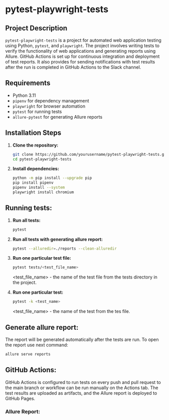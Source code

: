 # pytest-playwright-tests

## Project Description

`pytest-playwright-tests` is a project for automated web application testing using Python, `pytest`, and `playwright`. 
The project involves writing tests to verify the functionality of web applications and generating reports using Allure.
GitHub Actions is set up for continuous integration and deployment of test reports.
It also provides for sending notifications with test results after the run is completed in GitHub Actions to the Slack channel. 

## Requirements

- Python 3.11
- `pipenv` for dependency management
- `playwright` for browser automation
- `pytest` for running tests
- `allure-pytest` for generating Allure reports

## Installation Steps

1. **Clone the repository:**
   ```bash
   git clone https://github.com/yourusername/pytest-playwright-tests.git
   cd pytest-playwright-tests
   ```
2. **Install dependencies:**
   ```bash
   python -m pip install --upgrade pip
   pip install pipenv
   pipenv install --system
   playwright install chromium
   ```
   
## Running tests:

1. **Run all tests:**
   ```bash
   pytest
   ```
2. **Run all tests with generating allure report:**
   ```bash
   pytest --alluredir=./reports --clean-alluredir
   ```
3. **Run one particular test file:**
   ```bash
   pytest tests/<test_file_name>
   ```
   <test_file_name> - the name of the test file from the tests directory in the project.

4. **Run one particular test:**
   ```bash
   pytest -k <test_name>
   ```
   <test_file_name> - the name of the test from the tes file.

## Generate allure report:

The report will be generated automatically after the tests are run.
To open the report use next command:
   ```bash
   allure serve reports
   ```

## GitHub Actions:

GitHub Actions is configured to run tests on every push and pull request to the main branch or workflow can be run manually on the Actions tab. The test results are uploaded as artifacts, and the Allure report is deployed to GitHub Pages.

### Allure Report:

[View Allure report]:https://artemperehonchuk.github.io/pytest-playwright-tests/
   
